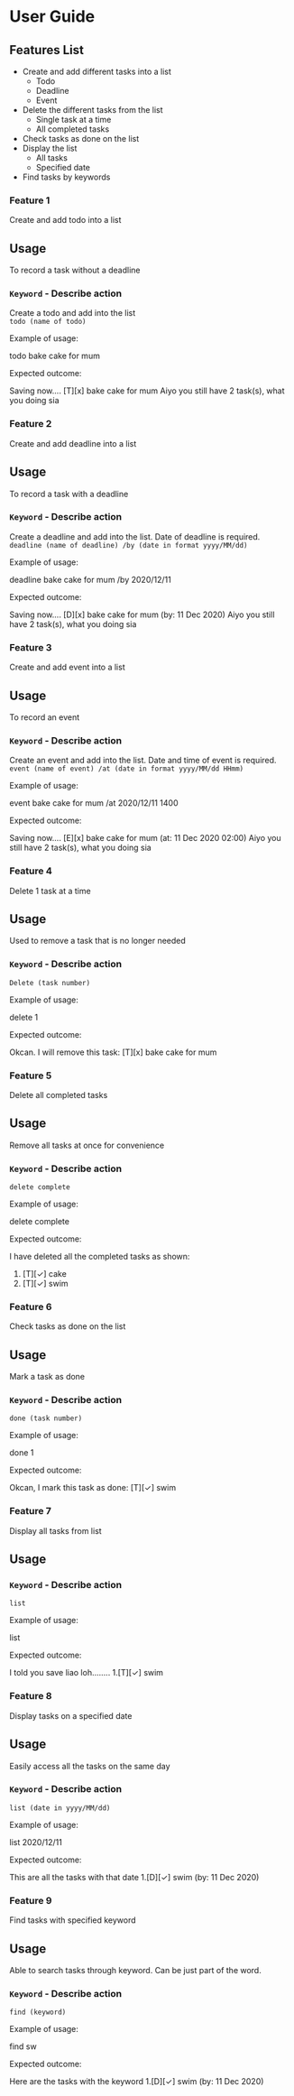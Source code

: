 # User Guide

## Features List

* Create and add different tasks into a list
  * Todo
  * Deadline
  * Event
* Delete the different tasks from the list
  * Single task at a time
  * All completed tasks
* Check tasks as done on the list
* Display the list 
  * All tasks
  * Specified date
* Find tasks by keywords

### Feature 1 
Create and add todo into a list

## Usage
To record a task without a deadline

### `Keyword` - Describe action
Create a todo and add into the list  
`todo (name of todo)`

Example of usage: 

todo bake cake for mum

Expected outcome:

Saving now....
    [T][x] bake cake for mum
    Aiyo you still have 2 task(s), what you doing sia

### Feature 2 
Create and add deadline into a list

## Usage
To record a task with a deadline

### `Keyword` - Describe action
Create a deadline and add into the list. Date of deadline is required.  
`deadline (name of deadline) /by (date in format yyyy/MM/dd)`

Example of usage: 

deadline bake cake for mum /by 2020/12/11

Expected outcome:

Saving now....
    [D][x] bake cake for mum (by: 11 Dec 2020)
    Aiyo you still have 2 task(s), what you doing sia

### Feature 3 
Create and add event into a list

## Usage
To record an event

### `Keyword` - Describe action
Create an event and add into the list. Date and time of event is required.  
`event (name of event) /at (date in format yyyy/MM/dd HHmm)`

Example of usage: 

event bake cake for mum /at 2020/12/11 1400

Expected outcome:

Saving now....
    [E][x] bake cake for mum (at: 11 Dec 2020 02:00)
    Aiyo you still have 2 task(s), what you doing sia

### Feature 4 
Delete 1 task at a time

## Usage
Used to remove a task that is no longer needed

### `Keyword` - Describe action
`Delete (task number)` 

Example of usage: 

delete 1

Expected outcome:

Okcan. I will remove this task: 
    [T][x] bake cake for mum

### Feature 5 
Delete all completed tasks

## Usage
Remove all tasks at once for convenience

### `Keyword` - Describe action
`delete complete`

Example of usage: 

delete complete

Expected outcome:

I have deleted all the completed tasks as shown:
   1. [T][✓] cake
   2. [T][✓] swim

### Feature 6
Check tasks as done on the list

## Usage
Mark a task as done

### `Keyword` - Describe action
`done (task number)`

Example of usage: 

done 1

Expected outcome:

Okcan, I mark this task as done:
   [T][✓] swim

### Feature 7
Display all tasks from list

## Usage


### `Keyword` - Describe action
`list`

Example of usage: 

list

Expected outcome:

I told you save liao loh........
   1.[T][✓] swim

### Feature 8
Display tasks on a specified date

## Usage
Easily access all the tasks on the same day

### `Keyword` - Describe action
`list (date in yyyy/MM/dd)`

Example of usage: 

list 2020/12/11

Expected outcome:

This are all the tasks with that date
   1.[D][✓] swim (by: 11 Dec 2020)

### Feature 9
Find tasks with specified keyword

## Usage
Able to search tasks through keyword. Can be just part of the word.

### `Keyword` - Describe action
`find (keyword)`

Example of usage: 

find sw

Expected outcome:

Here are the tasks with the keyword
   1.[D][✓] swim (by: 11 Dec 2020)